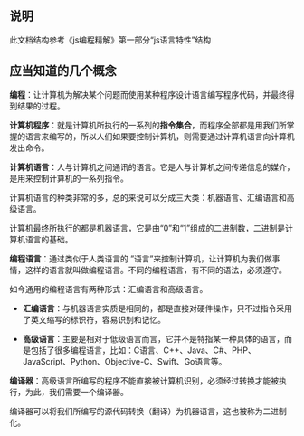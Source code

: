 ## 说明

此文档结构参考《js编程精解》第一部分“js语言特性”结构

## 应当知道的几个概念

**编程**：让计算机为解决某个问题而使用某种程序设计语言编写程序代码，并最终得到结果的过程。

**计算机程序**：就是计算机所执行的一系列的**指令集合**，而程序全部都是用我们所掌握的语言来编写的，所以人们如果要控制计算机，则需要通过计算机语言向计算机发出命令。

**计算机语言**：人与计算机之间通讯的语言。它是人与计算机之间传递信息的媒介，是用来控制计算机的一系列指令。

计算机语言的种类非常的多，总的来说可以分成三大类：机器语言、汇编语言和高级语言。

计算机最终所执行的都是机器语言，它是由“0”和“1”组成的二进制数，二进制是计算机语言的基础。

**编程语言**：通过类似于人类语言的 ”语言”来控制计算机，让计算机为我们做事情，这样的语言就叫做编程语言。不同的编程语言，有不同的语法，必须遵守。

如今通用的编程语言有两种形式：汇编语言和高级语言。

- **汇编语言**：与机器语言实质是相同的，都是直接对硬件操作，只不过指令采用了英文缩写的标识符，容易识别和记忆。

- **高级语言**：主要是相对于低级语言而言，它并不是特指某一种具体的语言，而是包括了很多编程语言，比如：C语言、C++、Java、C#、PHP、JavaScript、Python、Objective-C、Swift、Go语言等。

**编译器**：高级语言所编写的程序不能直接被计算机识别，必须经过转换才能被执行，为此，我们需要一个编译器。

编译器可以将我们所编写的源代码转换（翻译）为机器语言，这也被称为二进制化。